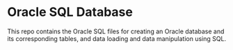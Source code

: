 # Oracle SQL Database
 This repo contains the Oracle SQL files for creating an Oracle database and its corresponding tables, and data loading and data manipulation using SQL.
